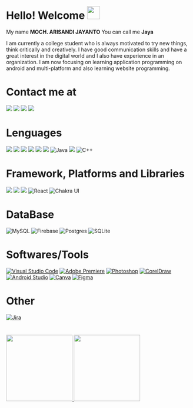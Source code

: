 # Hello! Welcome <img src="https://media.giphy.com/media/hvRJCLFzcasrR4ia7z/giphy.gif" width="35px">

My name **MOCH. ARISANDI JAYANTO** You can call me **Jaya**

I am currently a college student who is always motivated to try new things, think critically and creatively. I have good communication skills and have a great interest in the digital world and I also have experience in an organization. I am now focusing on learning application programming on android and multi-platform and also learning website programming.

# Contact me at
<a href="https://t.me/Jaya_mrj" target="_blank"><img src="https://img.shields.io/badge/Telegram-2CA5E0?style=for-the-badge&logo=telegram&logoColor=white"></a>
<a href="mailto:diajaya0@gmail.com" target="_blank"><img src="https://img.shields.io/badge/Gmail-D14836?style=for-the-badge&logo=gmail&logoColor=white"></a>
<a href="https://www.instagram.com/jaya_mrj/" target="_blank"><img src="https://img.shields.io/badge/Instagram-E4405F?style=for-the-badge&logo=instagram&logoColor=white"></a>
<a href="https://www.linkedin.com/in/moch-arisandi-jayanto-70a563179/" target="_blank"><img src="https://img.shields.io/badge/LinkedIn-%23563D7C?style=for-the-badge&logo=linkedin&logoColor=white"></a>

# Lenguages
<a><img src="https://img.shields.io/badge/Python%20-%233776AB.svg?&style=for-the-badge&logo=Python&logoColor=white"></a>
<a><img src="https://img.shields.io/badge/html5%20-%23E34F26.svg?&style=for-the-badge&logo=html5&logoColor=white"></a>
<a><img src="https://img.shields.io/badge/css%20-%231572B6.svg?&style=for-the-badge&logo=css3&logoColor=white"></a>
<a><img src="https://img.shields.io/badge/javascript%20-%23323330.svg?&style=for-the-badge&logo=javascript&logoColor=%23F7DF1E"></a>
<a><img src="https://img.shields.io/badge/php-%23777BB4.svg?&style=for-the-badge&logo=php&logoColor=white"></a>
<a><img src="https://img.shields.io/badge/dart-%230175C2.svg?&style=for-the-badge&logo=dart&logoColor=white"></a>
<a>![Java](https://img.shields.io/badge/java-%23ED8B00.svg?style=for-the-badge&logo=java&logoColor=white)</a>
<a><img src="https://img.shields.io/badge/Kotlin-E4405F?style=for-the-badge&logo=kotlin&logoColor=white"></a>
<a>![C++](https://img.shields.io/badge/c++-%2300599C.svg?style=for-the-badge&logo=c%2B%2B&logoColor=white)</a>

# Framework, Platforms and Libraries
<a><img src="https://img.shields.io/badge/laravel%20-%23FF2D20.svg?&style=for-the-badge&logo=laravel&logoColor=white"></a>
<a><img src="https://img.shields.io/badge/Flutter%20-%2302569B.svg?&style=for-the-badge&logo=Flutter&logoColor=white"></a>
<a><img src="https://img.shields.io/badge/bootstrap%20-%23563D7C.svg?&style=for-the-badge&logo=bootstrap&logoColor=white"></a>
<a>![React](https://img.shields.io/badge/react-%2320232a.svg?style=for-the-badge&logo=react&logoColor=%2361DAFB)</a>
<a>![Chakra UI](https://img.shields.io/badge/chakra%20Ui-%234ED1C5.svg?style=for-the-badge&logo=chakraui&logoColor=white)</a>

# DataBase
<a>![MySQL](https://img.shields.io/badge/mysql-%2300f.svg?style=for-the-badge&logo=mysql&logoColor=white)</a>
<a><img alt="Firebase" src="https://img.shields.io/badge/firebase%20-%23039BE5.svg?&style=for-the-badge&logo=firebase"></a>
<a><img alt="Postgres" src ="https://img.shields.io/badge/postgres-%23316192.svg?&style=for-the-badge&logo=postgresql&logoColor=white"></a>
<a>![SQLite](https://img.shields.io/badge/sqlite-%2307405e.svg?style=for-the-badge&logo=sqlite&logoColor=white)</a>

# Softwares/Tools

<a href="https://code.visualstudio.com/" target="_blank"><img alt="Visual Studio Code" src="https://img.shields.io/badge/VisualStudioCode-E4405F?style=for-the-badge&logo=visualstudiocode&logoColor=white"></a>
<a href="https://www.adobe.com/sea/products/premiere.html" target="_blank">![Adobe Premiere](https://img.shields.io/badge/Adobe%20Premiere-9999FF.svg?style=for-the-badge&logo=Adobe%20Premiere%20Pro&logoColor=white)</a> 
<a href="https://www.adobe.com/products/photoshop.html" target="_blank"> <img alt="Photoshop" src="https://img.shields.io/badge/AdobePhotoShop-%23563D7C?style=for-the-badge&logo=adobephotoshop&logoColor=white"></a>
<a href="https://www.coreldraw.com/en" target="_blank"> <img alt="CorelDraw" src="https://img.shields.io/badge/CorelDRAW-%23E34F26?style=for-the-badge&logo=corelDRAW&logoColor=white"></a>
<a href="https://developer.android.com/studio" target="_blank"> <img alt="Android Studio" src="https://img.shields.io/badge/AndroidStudio-%2302569B?style=for-the-badge&logo=androidstudio&logoColor=white"></a>
<a href="https://www.canva.com/" target="_blank"><img alt="Canva" src="https://img.shields.io/badge/Canva-E4405F?style=for-the-badge&logo=canva&logoColor=white"></a>
<a href="#">![Figma](https://img.shields.io/badge/figma-%23F24E1E.svg?style=for-the-badge&logo=figma&logoColor=white)</a>

# Other
<a href="#">![Jira](https://img.shields.io/badge/jira-%230A0FFF.svg?style=for-the-badge&logo=jira&logoColor=white)</a>

# 
<p align="left">
<a href="https://github.com/MochArisandiJayanto">
  <img height="180em" src="https://github-readme-stats-eight-theta.vercel.app/api?username=MochArisandiJayanto&show_icons=true&theme=algolia&include_all_commits=true&count_private=true"/>
  <img height="180em" src="https://github-readme-stats-eight-theta.vercel.app/api/top-langs/?username=MochArisandiJayanto&layout=compact&langs_count=8&theme=algolia"/>
</a>
</p>
<br />
<br />
